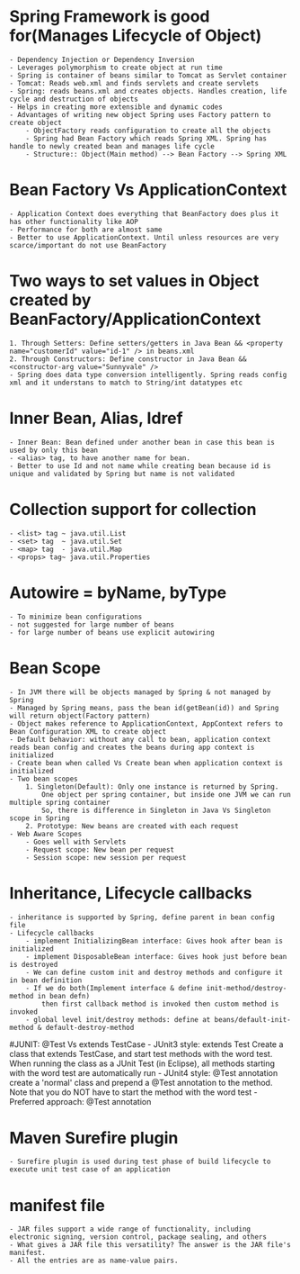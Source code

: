 # Spring Framework is good for(Manages Lifecycle of Object)
	- Dependency Injection or Dependency Inversion
	- Leverages polymorphism to create object at run time
	- Spring is container of beans similar to Tomcat as Servlet container
	- Tomcat: Reads web.xml and finds servlets and create servlets
	- Spring: reads beans.xml and creates objects. Handles creation, life cycle and destruction of objects
	- Helps in creating more extensible and dynamic codes
	- Advantages of writing new object Spring uses Factory pattern to create object
		- ObjectFactory reads configuration to create all the objects
		- Spring had Bean Factory which reads Spring XML. Spring has handle to newly created bean and manages life cycle
		- Structure:: Object(Main method) --> Bean Factory --> Spring XML
# Bean Factory Vs ApplicationContext
	- Application Context does everything that BeanFactory does plus it has other functionality like AOP
	- Performance for both are almost same 
	- Better to use ApplicationContext. Until unless resources are very scarce/important do not use BeanFactory
# Two ways to set values in Object created by BeanFactory/ApplicationContext
	1. Through Setters: Define setters/getters in Java Bean && <property name="customerId" value="id-1" /> in beans.xml
	2. Through Constructors: Define constructor in Java Bean && <constructor-arg value="Sunnyvale" />
	- Spring does data type conversion intelligently. Spring reads config xml and it understans to match to String/int datatypes etc
# Inner Bean, Alias, Idref
	- Inner Bean: Bean defined under another bean in case this bean is used by only this bean
	- <alias> tag, to have another name for bean. 
	- Better to use Id and not name while creating bean because id is unique and validated by Spring but name is not validated

# Collection support for collection
	- <list> tag ~ java.util.List
	- <set> tag  ~ java.util.Set
	- <map> tag  - java.util.Map
	- <props> tag~ java.util.Properties
# Autowire = byName, byType
	- To minimize bean configurations
	- not suggested for large number of beans
	- for large number of beans use explicit autowiring
# Bean Scope
	- In JVM there will be objects managed by Spring & not managed by Spring
	- Managed by Spring means, pass the bean id(getBean(id)) and Spring will return object(Factory pattern)
	- Object makes reference to ApplicationContext, AppContext refers to Bean Configuration XML to create object
	- Default behavior: without any call to bean, application context reads bean config and creates the beans during app context is initialized
	- Create bean when called Vs Create bean when application context is initialized
	- Two bean scopes
		1. Singleton(Default): Only one instance is returned by Spring.
			One object per spring container, but inside one JVM we can run multiple spring container
			So, there is difference in Singleton in Java Vs Singleton scope in Spring
		2. Prototype: New beans are created with each request 	
	- Web Aware Scopes
		- Goes well with Servlets
		- Request scope: New bean per request
		- Session scope: new session per request
# Inheritance, Lifecycle callbacks
	- inheritance is supported by Spring, define parent in bean config file
	- Lifecycle callbacks
		- implement InitializingBean interface: Gives hook after bean is initialized
		- implement DisposableBean interface: Gives hook just before bean is destroyed
		- We can define custom init and destroy methods and configure it in bean definition
		- If we do both(Implement interface & define init-method/destroy-method in bean defn) 
			then first callback method is invoked then custom method is invoked
		- global level init/destroy methods: define at beans/default-init-method & default-destroy-method  
		
#JUNIT: @Test Vs extends TestCase
	- JUnit3 style: extends Test
		Create a class that extends TestCase, and start test methods with the word test. 
		When running the class as a JUnit Test (in Eclipse), 
		all methods starting with the word test are automatically run
	- JUnit4 style: @Test annotation
		create a 'normal' class and prepend a @Test annotation to the method. 
		Note that you do NOT have to start the method with the word test
	- Preferred approach: @Test annotation
# Maven Surefire plugin
	- Surefire plugin is used during test phase of build lifecycle to execute unit test case of an application 	
	
# manifest file
	- JAR files support a wide range of functionality, including electronic signing, version control, package sealing, and others
	- What gives a JAR file this versatility? The answer is the JAR file's manifest.
	- All the entries are as name-value pairs.
	
	
	
	
	
		